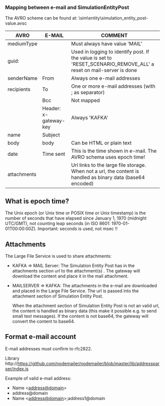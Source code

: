 ### Mapping between e-mail and  SimulationEntityPost

The AVRO scheme can be found at: \sim\entity\simulation_entity_post-value.avsc

| AVRO        | E-MAIL                | COMMENT                                                      |
| ----------- | --------------------- | ------------------------------------------------------------ |
| mediumType  |                       | Must always have value 'MAIL'                                |
| guid:       |                       | Used in logging to identify post. If the value is set  to 'RESET_SCENARIO_REMOVE_ALL' a reset on mail-server is done |
| senderName  | From                  | Always one e-mail addresses                                  |
| recipients  | To                    | One or more e-mail addresses (with ; as separator)           |
|             | Bcc                   | Not mapped                                                   |
|             | Header: x-gateway-key | Always 'KAFKA'                                               |
| name        | Subject               |                                                              |
| body        | body                  | Can be HTML or plain text                                    |
| date        | Time sent             | This is the time shown in e-mail. The AVRO schema uses epoch time!       |
| attachments |                       | Url links to the large file storage. When not a url, the content is handled as binary data (base64 encoded) |

## What is epoch time?
The Unix epoch (or Unix time or POSIX time or Unix timestamp) is the number of seconds that have elapsed since January 1, 1970 (midnight UTC/GMT), not counting leap seconds (in ISO 8601: 1970-01-01T00:00:00Z).
Important: seconds is used, not msec !! 

## Attachments

The Large File Service is used to share attachments:

* KAFKA => MAIL Server: The Simulation Entity Post has in the attachments section url to the attachment(s) . The gateway will download the content and place it in the mail attachment.

* MAILSERVER => KAFKA: The attachments in the e-mail are downloaded and placed in the Large File Service. The url is passed into the attachment section of Simulation Entity Post.

  When the attachment section of Simulation Entity Post is not an valid url, the content is handled as binary data (this make it possible e.g. to send small text messages). If the content is not base64, the gateway will convert the content to base64.

## Format e-mail account

E-mail addresses must confirm to rfc2822.

Library http://https://github.com/nodemailer/nodemailer/blob/master/lib/addressparser/index.js

Example of valid e-mail address:

* Name <<address@domain>>
* address@domain
* Name <<address@domain>>;address1@domain